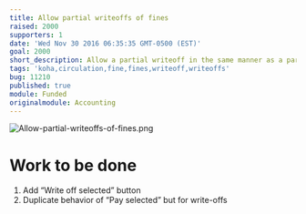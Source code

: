 ```yaml
---
title: Allow partial writeoffs of fines
raised: 2000
supporters: 1
date: 'Wed Nov 30 2016 06:35:35 GMT-0500 (EST)'
goal: 2000
short_description: Allow a partial writeoff in the same manner as a partial payment
tags: 'koha,circulation,fine,fines,writeoff,writeoffs'
bug: 11210
published: true
module: Funded
originalmodule: Accounting
---
```


![Allow-partial-writeoffs-of-fines.png]({{site.baseurl}}/source/images/Allow-partial-writeoffs-of-fines.png)

# Work to be done
1. Add “Write off selected” button
2. Duplicate behavior of “Pay selected” but for write-offs
